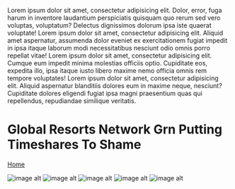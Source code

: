 Lorem ipsum dolor sit amet, consectetur adipisicing elit. Dolor, error, fuga harum in inventore laudantium perspiciatis quisquam quo rerum sed vero voluptas, voluptatum? Delectus dignissimos dolorum ipsa iste quaerat voluptate! Lorem ipsum dolor sit amet, consectetur adipisicing elit. Aliquid amet aspernatur, assumenda dolor eveniet ex exercitationem fugiat impedit in ipsa itaque laborum modi necessitatibus nesciunt odio omnis porro repellat vitae! Lorem ipsum dolor sit amet, consectetur adipisicing elit. Cumque eum impedit minima molestias officiis optio. Cupiditate eos, expedita illo, ipsa itaque iusto libero maxime nemo officia omnis rem tempore voluptates! Lorem ipsum dolor sit amet, consectetur adipisicing elit. Aliquid aspernatur blanditiis dolores eum in maxime neque, nesciunt? Cupiditate dolores eligendi fugiat ipsa magni praesentium quas qui repellendus, repudiandae similique veritatis.

# Global Resorts Network Grn Putting Timeshares To Shame

[Home](/)

<Test vimeoUrl="test"/>

![image alt](https://images.unsplash.com/photo-1577660401124-bd8903dc9edd?ixlib=rb-1.2.1&ixid=eyJhcHBfaWQiOjEyMDd9&auto=format&fit=crop&w=2468&q=80)
![image alt](https://images.unsplash.com/photo-1576078766417-80f4b730120c?ixlib=rb-1.2.1&ixid=eyJhcHBfaWQiOjEyMDd9&auto=format&fit=crop&w=2492&q=80)
![image alt](https://images.unsplash.com/photo-1577180234245-9d43488a6722?ixlib=rb-1.2.1&ixid=eyJhcHBfaWQiOjExMDk0fQ&auto=format&fit=crop&w=2470&q=80)
![image alt](https://images.unsplash.com/photo-1577186606264-8bc8d1fdf9e5?ixlib=rb-1.2.1&ixid=eyJhcHBfaWQiOjEyMDd9&auto=format&fit=crop&w=2550&q=80)
![image alt](https://images.unsplash.com/photo-1577255714682-69db9b067fda?ixlib=rb-1.2.1&ixid=eyJhcHBfaWQiOjEyMDd9&auto=format&fit=crop&w=2550&q=80)
